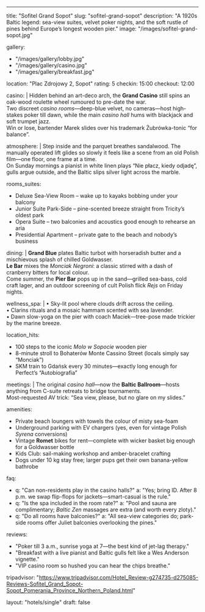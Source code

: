 ---
title: "Sofitel Grand Sopot"
slug: "sofitel-grand-sopot"
description: "A 1920s Baltic legend: sea-view suites, velvet poker nights, and the soft rustle of pines behind Europe’s longest wooden pier."
image: "/images/sofitel-grand-sopot.jpg"

gallery:
  - "/images/gallery/lobby.jpg"
  - "/images/gallery/casino.jpg"
  - "/images/gallery/breakfast.jpg"

location: "Plac Zdrojowy 2, Sopot"
rating: 5
checkin: 15:00
checkout: 12:00

casino: |
  Hidden behind an art-deco arch, the **Grand Casino** still spins an oak-wood roulette wheel rumoured to pre-date the war.  
  Two discreet *casino rooms*—deep-blue velvet, no cameras—host high-stakes poker till dawn, while the main *casino hall* hums with blackjack and soft trumpet jazz.  
  Win or lose, bartender Marek slides over his trademark Żubrówka-tonic “for balance”.

atmosphere: |
  Step inside and the parquet breathes sandalwood. The manually operated lift glides so slowly it feels like a scene from an old Polish film—one floor, one frame at a time.  
  On Sunday mornings a pianist in white linen plays “Nie płacz, kiedy odjadę”, gulls argue outside, and the Baltic slips silver light across the marble.

rooms_suites:
  - Deluxe Sea-View Room – wake up to kayaks bobbing under your balcony
  - Junior Suite Park-Side – pine-scented breeze straight from Tricity’s oldest park
  - Opera Suite – two balconies and acoustics good enough to rehearse an aria
  - Presidential Apartment – private gate to the beach and nobody’s business

dining: |
  **Grand Blue** plates Baltic turbot with horseradish butter and a mischievous splash of chilled Goldwasser.  
  **Le Bar** mixes the *Monciak Negroni*: a classic stirred with a dash of cranberry bitters for local colour.  
  Come summer, the **Pier Bar** pops up in the sand—grilled sea-bass, cold craft lager, and an outdoor screening of cult Polish flick *Rejs* on Friday nights.

wellness_spa: |
  • Sky-lit pool where clouds drift across the ceiling.  
  • Clarins rituals and a mosaic hammam scented with sea lavender.  
  • Dawn slow-yoga on the pier with coach Maciek—tree-pose made trickier by the marine breeze.

location_hits:
  - 100 steps to the iconic *Molo w Sopocie* wooden pier
  - 8-minute stroll to Bohaterów Monte Cassino Street (locals simply say “Monciak”)
  - SKM train to Gdańsk every 30 minutes—exactly long enough for Perfect’s “Autobiografia”

meetings: |
  The original *casino hall*—now the **Baltic Ballroom**—hosts anything from C-suite retreats to bridge tournaments.  
  Most-requested AV trick: “Sea view, please, but no glare on my slides.”

amenities:
  - Private beach loungers with towels the colour of misty sea-foam
  - Underground parking with EV chargers (yes, even for vintage Polish *Syrena* conversions)
  - Vintage **Romet** bikes for rent—complete with wicker basket big enough for a Goldwasser bottle
  - Kids Club: sail-making workshop and amber-bracelet crafting
  - Dogs under 10 kg stay free; larger pups get their own banana-yellow bathrobe

faq:
  - q: "Can non-residents play in the casino halls?"
    a: "Yes; bring ID. After 8 p.m. we swap flip-flops for jackets—smart-casual is the rule."
  - q: "Is the spa included in the room rate?"
    a: "Pool and sauna are complimentary; *Baltic Zen* massages are extra (and worth every zloty)."
  - q: "Do all rooms have balconies?"
    a: "All sea-view categories do; park-side rooms offer Juliet balconies overlooking the pines."

reviews:
  - "Poker till 3 a.m., sunrise yoga at 7—the best kind of jet-lag therapy."
  - "Breakfast with a live pianist and Baltic gulls felt like a Wes Anderson vignette."
  - "VIP casino room so hushed you can hear the chips breathe."

tripadvisor: "https://www.tripadvisor.com/Hotel_Review-g274735-d275085-Reviews-Sofitel_Grand_Sopot-Sopot_Pomerania_Province_Northern_Poland.html"

layout: "hotels/single"
draft: false
